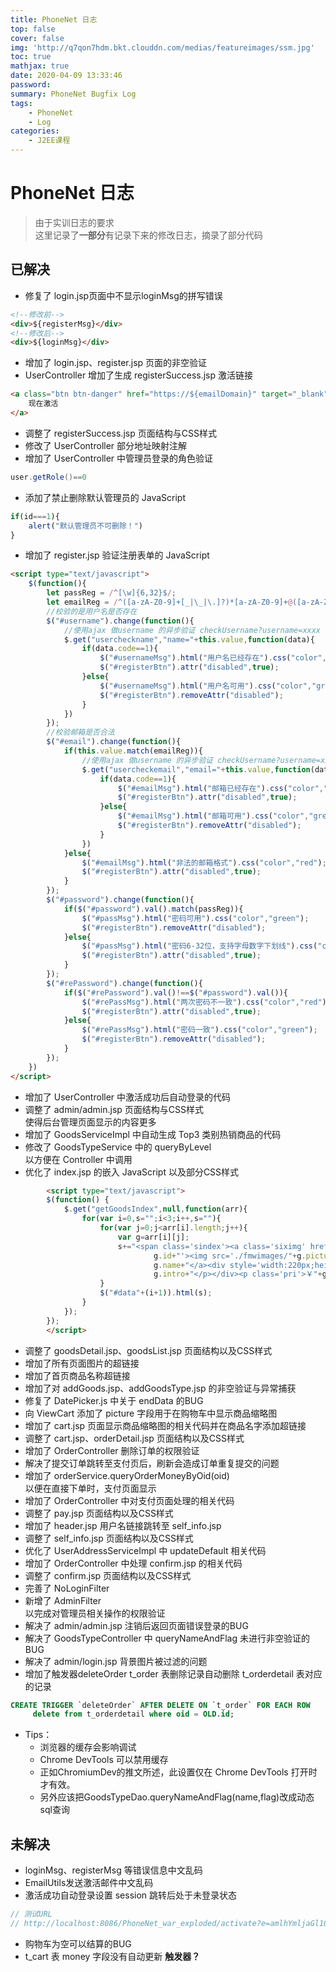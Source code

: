 ```yaml
---
title: PhoneNet 日志
top: false
cover: false
img: 'http://q7qon7hdm.bkt.clouddn.com/medias/featureimages/ssm.jpg'
toc: true
mathjax: true
date: 2020-04-09 13:33:46
password:
summary: PhoneNet Bugfix Log
tags:
    - PhoneNet
    - Log
categories:
    - J2EE课程
---
```


# PhoneNet 日志

> 由于实训日志的要求  
	这里记录了**一部分**有记录下来的修改日志，摘录了部分代码

## 已解决

- 修复了 login.jsp页面中不显示loginMsg的拼写错误
```html
<!--修改前-->
<div>${registerMsg}</div>
<!--修改后-->
<div>${loginMsg}</div>
```
- 增加了 login.jsp、register.jsp 页面的非空验证
- UserController 增加了生成 registerSuccess.jsp 激活链接
```html
<a class="btn btn-danger" href="https://${emailDomain}" target="_blank">
	现在激活
</a>
```
- 调整了 registerSuccess.jsp 页面结构与CSS样式
- 修改了 UserController 部分地址映射注解
- 增加了 UserController 中管理员登录的角色验证
```java
user.getRole()==0
```
- 添加了禁止删除默认管理员的 JavaScript
```javascript
if(id===1){
	alert("默认管理员不可删除！")
}
```
- 增加了 register.jsp 验证注册表单的 JavaScript
```html
<script type="text/javascript">
	$(function(){
		let passReg = /^[\w]{6,32}$/;
		let emailReg = /^([a-zA-Z0-9]+[_|\_|\.]?)*[a-zA-Z0-9]+@([a-zA-Z0-9]+[_|\_|\.]?)*[a-zA-Z0-9]+\.[a-zA-Z]{2,3}$/;
		//校验的是用户名是否存在
		$("#username").change(function(){
			//使用ajax 做username 的异步验证 checkUsername?username=xxxx
			$.get("usercheckname","name="+this.value,function(data){
				if(data.code==1){
					$("#usernameMsg").html("用户名已经存在").css("color","red");
					$("#registerBtn").attr("disabled",true);
				}else{
					$("#usernameMsg").html("用户名可用").css("color","green");
					$("#registerBtn").removeAttr("disabled");
				}
			})
		});
		//校验邮箱是否合法
		$("#email").change(function(){
			if(this.value.match(emailReg)){
				//使用ajax 做username 的异步验证 checkUsername?username=xxxx
				$.get("usercheckemail","email="+this.value,function(data){
					if(data.code==1){
						$("#emailMsg").html("邮箱已经存在").css("color","red");
						$("#registerBtn").attr("disabled",true);
					}else{
						$("#emailMsg").html("邮箱可用").css("color","green");
						$("#registerBtn").removeAttr("disabled");
					}
				})
			}else{
				$("#emailMsg").html("非法的邮箱格式").css("color","red");
				$("#registerBtn").attr("disabled",true);
			}
		});
		$("#password").change(function(){
			if($("#password").val().match(passReg)){
				$("#passMsg").html("密码可用").css("color","green");
				$("#registerBtn").removeAttr("disabled");
			}else{
				$("#passMsg").html("密码6-32位，支持字母数字下划线").css("color","red");
				$("#registerBtn").attr("disabled",true);
			}
		});
		$("#rePassword").change(function(){
			if($("#rePassword").val()!==$("#password").val()){
				$("#rePassMsg").html("两次密码不一致").css("color","red");
				$("#registerBtn").attr("disabled",true);
			}else{
				$("#rePassMsg").html("密码一致").css("color","green");
				$("#registerBtn").removeAttr("disabled");
			}
		});
	})
</script>
```
- 增加了 UserController 中激活成功后自动登录的代码
- 调整了 admin/admin.jsp 页面结构与CSS样式  
	使得后台管理页面显示的内容更多
- 增加了 GoodsServiceImpl 中自动生成 Top3 类别热销商品的代码
- 修改了 GoodsTypeService 中的 queryByLevel   
	以方便在 Controller 中调用
- 优化了 index.jsp 的嵌入 JavaScript 以及部分CSS样式
```html
		<script type="text/javascript">
		$(function() {
			$.get("getGoodsIndex",null,function(arr){
				for(var i=0,s="";i<3;i++,s=""){
					for(var j=0;j<arr[i].length;j++){
						var g=arr[i][j];
						s+="<span class='sindex'><a class='siximg' href='${pageContext.request.contextPath}/getGoodsById?id="+
								g.id+"'><img src='./fmwimages/"+g.picture+"' width='234px' height='234px' /></a><a class='na'>"+
								g.name+"</a><div style='width:220px;height:60px;overflow:hidden;'><p class='chip'>" +
								g.intro+"</p></div><p class='pri'>￥"+g.price+"元</p></span>";
					}
					$("#data"+(i+1)).html(s);
				}
			});
		});
		</script>
```
- 调整了 goodsDetail.jsp、goodsList.jsp 页面结构以及CSS样式  
- 增加了所有页面图片的超链接
- 增加了首页商品名称超链接
- 增加了对 addGoods.jsp、addGoodsType.jsp 的非空验证与异常捕获
- 修复了 DatePicker.js 中关于 endData 的BUG
- 向 ViewCart 添加了 picture 字段用于在购物车中显示商品缩略图
- 增加了 cart.jsp 页面显示商品缩略图的相关代码并在商品名字添加超链接
- 调整了 cart.jsp、orderDetail.jsp 页面结构以及CSS样式 
- 增加了 OrderController 删除订单的权限验证
- 解决了提交订单跳转至支付页后，刷新会造成订单重复提交的问题
- 增加了 orderService.queryOrderMoneyByOid(oid)   
	以便在直接下单时，支付页面显示
- 增加了 OrderController 中对支付页面处理的相关代码
- 调整了 pay.jsp 页面结构以及CSS样式
- 增加了 header.jsp 用户名链接跳转至 self_info.jsp
- 调整了 self_info.jsp 页面结构以及CSS样式
- 优化了 UserAddressServiceImpl 中 updateDefault 相关代码
- 增加了 OrderController 中处理 confirm.jsp 的相关代码
- 调整了 confirm.jsp 页面结构以及CSS样式
- 完善了 NoLoginFilter
- 新增了 AdminFilter   
	以完成对管理员相关操作的权限验证
- 解决了 admin/admin.jsp 注销后返回页面错误登录的BUG
- 解决了 GoodsTypeController 中 queryNameAndFlag 未进行非空验证的BUG  
- 解决了 admin/login.jsp 背景图片被过滤的问题
- 增加了触发器deleteOrder
	t_order 表删除记录自动删除 t_orderdetail 表对应的记录
```sql
CREATE TRIGGER `deleteOrder` AFTER DELETE ON `t_order` FOR EACH ROW
	 delete from t_orderdetail where oid = OLD.id;
```

- Tips：
	- 浏览器的缓存会影响调试
    - Chrome DevTools 可以禁用缓存
    - 正如ChromiumDev的推文所述，此设置仅在 Chrome DevTools 打开时才有效。
	- 另外应该把GoodsTypeDao.queryNameAndFlag(name,flag)改成动态sql查询

## 未解决

- loginMsg、registerMsg 等错误信息中文乱码
- EmailUtils发送激活邮件中文乱码
- 激活成功自动登录设置 session 跳转后处于未登录状态
```java
// 测试URL
// http://localhost:8086/PhoneNet_war_exploded/activate?e=amlhYmljaGl1QGdtYWlsLmNvbQ==&c=MjAyMDA0MDcwMTA4NDMwNTkzYzE=
```
- 购物车为空可以结算的BUG
- t_cart 表 money 字段没有自动更新 **触发器？**

